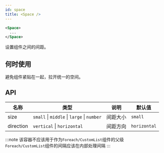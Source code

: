 ```yaml
---
id: space
title: <Space />
---
```


```xml
<Space>
  ...
</Space>
```

设置组件之间的间距。

## 何时使用

避免组件紧贴在一起，拉开统一的空间。

## API

| 名称      | 类型                                       | 说明     | 默认值       |
| --------- | ------------------------------------------ | -------- | ------------ |
| size      | `small` \| `middle` \| `large` \| `number` | 间距大小 | `small`      |
| direction | `vertical` \| `horizontal`                 | 间距方向 | `horizontal` |

:::note
该容器不应该用于作为`Foreach/CustomList`组件的父级
`Foreach/CustomList`组件的间隔应该在内部处理间隔
:::
